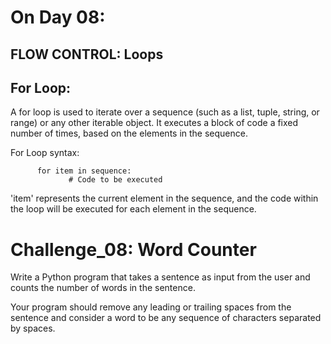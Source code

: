# On Day 08:

## FLOW CONTROL: Loops
## For Loop:

A for loop is used to iterate over a sequence (such as a list, tuple, string, or range) or any other iterable object. 
It executes a block of code a fixed number of times, based on the elements in the sequence.  

For Loop syntax:

          for item in sequence:
                 # Code to be executed

'item' represents the current element in the sequence, and the code within the loop will be executed for each element in the sequence.


# Challenge_08:   Word Counter

Write a Python program that takes a sentence as input from the user and counts the number of words in the sentence.

Your program should remove any leading or trailing spaces from the sentence and consider a word to be any sequence of characters separated by spaces.